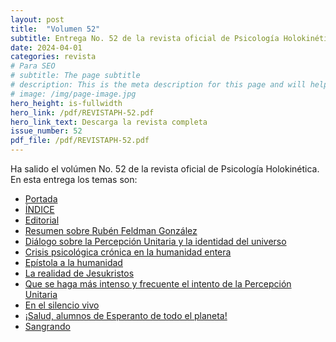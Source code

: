 ```yaml
---
layout: post
title:  "Volumen 52"
subtitle: Entrega No. 52 de la revista oficial de Psicología Holokinética
date: 2024-04-01
categories: revista
# Para SEO
# subtitle: The page subtitle
# description: This is the meta description for this page and will help it appear in search engines
# image: /img/page-image.jpg
hero_height: is-fullwidth
hero_link: /pdf/REVISTAPH-52.pdf
hero_link_text: Descarga la revista completa
issue_number: 52
pdf_file: /pdf/REVISTAPH-52.pdf
---
```


Ha salido el volúmen No. 52 de la revista oficial de Psicología Holokinética. 
En esta entrega los temas son:


- [Portada](/pdf/REVISTAPH-52.pdf#page=1)
- [ÍNDICE](/pdf/REVISTAPH-52.pdf#page=3)
- [Editorial](/pdf/REVISTAPH-52.pdf#page=4)
- [Resumen sobre Rubén Feldman González](/pdf/REVISTAPH-52.pdf#page=5)
- [Diálogo sobre la Percepción Unitaria y la identidad del universo](/pdf/REVISTAPH-52.pdf#page=7)
- [Crisis psicológica crónica en la humanidad entera](/pdf/REVISTAPH-52.pdf#page=27)
- [Epístola a la humanidad](/pdf/REVISTAPH-52.pdf#page=36)
- [La realidad de Jesukristos](/pdf/REVISTAPH-52.pdf#page=38)
- [Que se haga más intenso y frecuente el intento de la Percepción Unitaria](/pdf/REVISTAPH-52.pdf#page=40)
- [En el silencio vivo](/pdf/REVISTAPH-52.pdf#page=41)
- [¡Salud, alumnos de Esperanto de todo el planeta!](/pdf/REVISTAPH-52.pdf#page=42)
- [Sangrando](/pdf/REVISTAPH-52.pdf#page=43)

